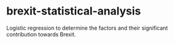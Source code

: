 # brexit-statistical-analysis
Logistic regression to determine the factors and their significant contribution towards Brexit.
